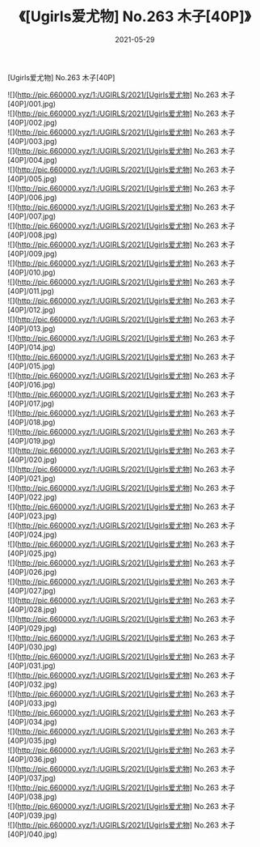 ﻿---
layout: post
title:  《[Ugirls爱尤物] No.263 木子[40P]》
date:   2021-05-29
img: http://pic.660000.xyz/1:/UGIRLS/2021/[Ugirls爱尤物] No.263 木子[40P]/000.jpg
categories: [美女, 清纯, 唯美]
---

[Ugirls爱尤物] No.263 木子[40P]

  ![](http://pic.660000.xyz/1:/UGIRLS/2021/[Ugirls爱尤物] No.263 木子[40P]/001.jpg) <br> ![](http://pic.660000.xyz/1:/UGIRLS/2021/[Ugirls爱尤物] No.263 木子[40P]/002.jpg) <br> ![](http://pic.660000.xyz/1:/UGIRLS/2021/[Ugirls爱尤物] No.263 木子[40P]/003.jpg) <br> ![](http://pic.660000.xyz/1:/UGIRLS/2021/[Ugirls爱尤物] No.263 木子[40P]/004.jpg) <br> ![](http://pic.660000.xyz/1:/UGIRLS/2021/[Ugirls爱尤物] No.263 木子[40P]/005.jpg) <br> ![](http://pic.660000.xyz/1:/UGIRLS/2021/[Ugirls爱尤物] No.263 木子[40P]/006.jpg) <br> ![](http://pic.660000.xyz/1:/UGIRLS/2021/[Ugirls爱尤物] No.263 木子[40P]/007.jpg) <br> ![](http://pic.660000.xyz/1:/UGIRLS/2021/[Ugirls爱尤物] No.263 木子[40P]/008.jpg) <br> ![](http://pic.660000.xyz/1:/UGIRLS/2021/[Ugirls爱尤物] No.263 木子[40P]/009.jpg) <br> ![](http://pic.660000.xyz/1:/UGIRLS/2021/[Ugirls爱尤物] No.263 木子[40P]/010.jpg) <br> ![](http://pic.660000.xyz/1:/UGIRLS/2021/[Ugirls爱尤物] No.263 木子[40P]/011.jpg) <br> ![](http://pic.660000.xyz/1:/UGIRLS/2021/[Ugirls爱尤物] No.263 木子[40P]/012.jpg) <br> ![](http://pic.660000.xyz/1:/UGIRLS/2021/[Ugirls爱尤物] No.263 木子[40P]/013.jpg) <br> ![](http://pic.660000.xyz/1:/UGIRLS/2021/[Ugirls爱尤物] No.263 木子[40P]/014.jpg) <br> ![](http://pic.660000.xyz/1:/UGIRLS/2021/[Ugirls爱尤物] No.263 木子[40P]/015.jpg) <br> ![](http://pic.660000.xyz/1:/UGIRLS/2021/[Ugirls爱尤物] No.263 木子[40P]/016.jpg) <br> ![](http://pic.660000.xyz/1:/UGIRLS/2021/[Ugirls爱尤物] No.263 木子[40P]/017.jpg) <br> ![](http://pic.660000.xyz/1:/UGIRLS/2021/[Ugirls爱尤物] No.263 木子[40P]/018.jpg) <br> ![](http://pic.660000.xyz/1:/UGIRLS/2021/[Ugirls爱尤物] No.263 木子[40P]/019.jpg) <br> ![](http://pic.660000.xyz/1:/UGIRLS/2021/[Ugirls爱尤物] No.263 木子[40P]/020.jpg) <br> ![](http://pic.660000.xyz/1:/UGIRLS/2021/[Ugirls爱尤物] No.263 木子[40P]/021.jpg) <br> ![](http://pic.660000.xyz/1:/UGIRLS/2021/[Ugirls爱尤物] No.263 木子[40P]/022.jpg) <br> ![](http://pic.660000.xyz/1:/UGIRLS/2021/[Ugirls爱尤物] No.263 木子[40P]/023.jpg) <br> ![](http://pic.660000.xyz/1:/UGIRLS/2021/[Ugirls爱尤物] No.263 木子[40P]/024.jpg) <br> ![](http://pic.660000.xyz/1:/UGIRLS/2021/[Ugirls爱尤物] No.263 木子[40P]/025.jpg) <br> ![](http://pic.660000.xyz/1:/UGIRLS/2021/[Ugirls爱尤物] No.263 木子[40P]/026.jpg) <br> ![](http://pic.660000.xyz/1:/UGIRLS/2021/[Ugirls爱尤物] No.263 木子[40P]/027.jpg) <br> ![](http://pic.660000.xyz/1:/UGIRLS/2021/[Ugirls爱尤物] No.263 木子[40P]/028.jpg) <br> ![](http://pic.660000.xyz/1:/UGIRLS/2021/[Ugirls爱尤物] No.263 木子[40P]/029.jpg) <br> ![](http://pic.660000.xyz/1:/UGIRLS/2021/[Ugirls爱尤物] No.263 木子[40P]/030.jpg) <br> ![](http://pic.660000.xyz/1:/UGIRLS/2021/[Ugirls爱尤物] No.263 木子[40P]/031.jpg) <br> ![](http://pic.660000.xyz/1:/UGIRLS/2021/[Ugirls爱尤物] No.263 木子[40P]/032.jpg) <br> ![](http://pic.660000.xyz/1:/UGIRLS/2021/[Ugirls爱尤物] No.263 木子[40P]/033.jpg) <br> ![](http://pic.660000.xyz/1:/UGIRLS/2021/[Ugirls爱尤物] No.263 木子[40P]/034.jpg) <br> ![](http://pic.660000.xyz/1:/UGIRLS/2021/[Ugirls爱尤物] No.263 木子[40P]/035.jpg) <br> ![](http://pic.660000.xyz/1:/UGIRLS/2021/[Ugirls爱尤物] No.263 木子[40P]/036.jpg) <br> ![](http://pic.660000.xyz/1:/UGIRLS/2021/[Ugirls爱尤物] No.263 木子[40P]/037.jpg) <br> ![](http://pic.660000.xyz/1:/UGIRLS/2021/[Ugirls爱尤物] No.263 木子[40P]/038.jpg) <br> ![](http://pic.660000.xyz/1:/UGIRLS/2021/[Ugirls爱尤物] No.263 木子[40P]/039.jpg) <br> ![](http://pic.660000.xyz/1:/UGIRLS/2021/[Ugirls爱尤物] No.263 木子[40P]/040.jpg) <br>